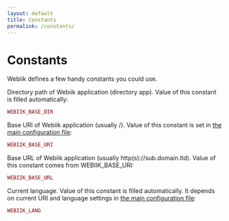 ```yaml
---
layout: default
title: Constants
permalink: /constants/
---
```

# Constants
Webiik defines a few handy constants you could use.

Directory path of Webiik application (directory app). Value of this constant is filled automatically:
```php
WEBIIK_BASE_DIR
```

Base URI of Webiik application (usually /). Value of this constant is set in [the main configuration file](/configuration):
```php
WEBIIK_BASE_URI
```

Base URL of Webiik application (usually http(s)://sub.domain.tld). Value of this constant comes from WEBIIK_BASE_URI:
```php
WEBIIK_BASE_URL
```

Current language. Value of this constant is filled automatically. It depends on current URI and language settings in [the main configuration file](/configuration):
```php
WEBIIK_LANG
``` 